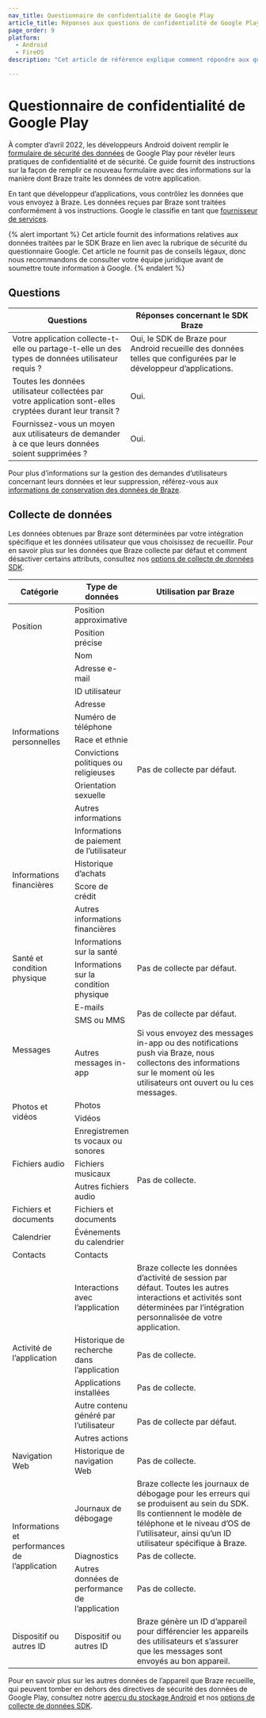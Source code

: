 ```yaml
---
nav_title: Questionnaire de confidentialité de Google Play
article_title: Réponses aux questions de confidentialité de Google Play Store
page_order: 9
platform: 
  - Android
  - FireOS
description: "Cet article de référence explique comment répondre aux questions de confidentialité de Google Play."

---
```

<style>
table td {
    word-break: break-word;
}
</style>

# Questionnaire de confidentialité de Google Play

À compter d’avril 2022, les développeurs Android doivent remplir le [formulaire de sécurité des données][4] de Google Play pour révéler leurs pratiques de confidentialité et de sécurité. Ce guide fournit des instructions sur la façon de remplir ce nouveau formulaire avec des informations sur la manière dont Braze traite les données de votre application. 

En tant que développeur d’applications, vous contrôlez les données que vous envoyez à Braze. Les données reçues par Braze sont traitées conformément à vos instructions. Google le classifie en tant que [fournisseur de services][3]. 

{% alert important %}
Cet article fournit des informations relatives aux données traitées par le SDK Braze en lien avec la rubrique de sécurité du questionnaire Google. Cet article ne fournit pas de conseils légaux, donc nous recommandons de consulter votre équipe juridique avant de soumettre toute information à Google.
{% endalert %}

## Questions

|Questions|Réponses concernant le SDK Braze|
|---|---|
|Votre application collecte-t-elle ou partage-t-elle un des types de données utilisateur requis ?|Oui, le SDK de Braze pour Android recueille des données telles que configurées par le développeur d’applications. |
|Toutes les données utilisateur collectées par votre application sont-elles cryptées durant leur transit ?|Oui.|
|Fournissez-vous un moyen aux utilisateurs de demander à ce que leurs données soient supprimées ?|Oui.|

Pour plus d’informations sur la gestion des demandes d’utilisateurs concernant leurs données et leur suppression, référez-vous aux [informations de conservation des données de Braze][1].

## Collecte de données

Les données obtenues par Braze sont déterminées par votre intégration spécifique et les données utilisateur que vous choisissez de recueillir. Pour en savoir plus sur les données que Braze collecte par défaut et comment désactiver certains attributs, consultez nos [options de collecte de données SDK][5].

<table id="datatypes">
    <thead>
        <tr>
            <th width="25%">Catégorie</th>
            <th width="25%">Type de données</th>
            <th width="50%">Utilisation par Braze</th>
        </tr>
    </thead>
    <tbody>
        <tr>
            <td rowspan="2">Position</td>
            <td>Position approximative</td>
            <td rowspan="15">Pas de collecte par défaut.</td>
        </tr>
        <tr>
            <td>Position précise</td>
        </tr>
        <tr>
            <td rowspan="9">Informations personnelles</td>
            <td>Nom</td>
        </tr>
        <tr>
            <td>Adresse e-mail</td>
        </tr>
        <tr>
            <td>ID utilisateur</td>
        </tr>
        <tr>
            <td>Adresse</td>
        </tr>
        <tr>
            <td>Numéro de téléphone</td>
        </tr>
        <tr>
            <td>Race et ethnie</td>
        </tr>
        <tr>
            <td>Convictions politiques ou religieuses</td>
        </tr>
        <tr>
            <td>Orientation sexuelle</td>
        </tr>
        <tr>
            <td>Autres informations</td>
        </tr>
        <tr>
            <td rowspan="4">Informations financières</td>
            <td>Informations de paiement de l’utilisateur</td>
        </tr>
        <tr>
            <td>Historique d’achats</td>
        </tr>
        <tr>
            <td>Score de crédit</td>
        </tr>
        <tr>
            <td>Autres informations financières</td>      
        </tr>
        <tr>
            <td rowspan="2">Santé et condition physique</td>
            <td>Informations sur la santé</td>
            <td rowspan="2">Pas de collecte par défaut.</td>
        </tr>
        <tr>
            <td>Informations sur la condition physique</td>     
        </tr>
        <tr>
            <td rowspan="3">Messages</td>
            <td>E-mails</td>
            <td rowspan="2">Pas de collecte par défaut.</td>
        </tr>
        <tr>
            <td>SMS ou MMS</td>          
        </tr>
        <tr>
            <td>Autres messages in-app</td>
            <td>Si vous envoyez des messages in-app ou des notifications push via Braze, nous collectons des informations sur le moment où les utilisateurs ont ouvert ou lu ces messages.</td>
        </tr>
        <tr>
            <td rowspan="2">Photos et vidéos</td>
            <td>Photos</td>
            <td rowspan="8">Pas de collecte.</td>
        </tr>
        <tr>
            <td>Vidéos</td>
        </tr>
        <tr>
            <td rowspan="3">Fichiers audio</td>
            <td>Enregistrements vocaux ou sonores</td>
        </tr>        
        <tr>
            <td>Fichiers musicaux</td>
        </tr>
        <tr>
            <td>Autres fichiers audio</td>
        </tr>
        <tr>
            <td>Fichiers et documents</td>
            <td>Fichiers et documents</td>
        </tr>
        <tr>
            <td>Calendrier</td>
            <td>Événements du calendrier</td>
        </tr>
        <tr>
            <td>Contacts</td>
            <td>Contacts</td>
        </tr>
        <tr>
            <td rowspan="5">Activité de l’application</td>
            <td>Interactions avec l’application</td>
            <td>Braze collecte les données d’activité de session par défaut. Toutes les autres interactions et activités sont déterminées par l’intégration personnalisée de votre application.</td>
        </tr>
        <tr>
            <td>Historique de recherche dans l’application</td>
            <td>Pas de collecte.</td>            
        </tr>
        <tr>
            <td>Applications installées</td>
            <td>Pas de collecte.</td>            
        </tr>
        <tr>
            <td>Autre contenu généré par l’utilisateur</td>
            <td rowspan="2">Pas de collecte par défaut.</td>            
        </tr>
        <tr>
            <td>Autres actions</td>
        </tr>
        <tr>
            <td>Navigation Web</td>
            <td>Historique de navigation Web</td>
            <td>Pas de collecte.</td>
        </tr>
        <tr>
            <td rowspan="3">Informations et performances de l’application</td>
            <td>Journaux de débogage</td>
            <td>Braze collecte les journaux de débogage pour les erreurs qui se produisent au sein du SDK. Ils contiennent le modèle de téléphone et le niveau d’OS de l’utilisateur, ainsi qu’un ID utilisateur spécifique à Braze.</td>
        </tr>
        <tr>
            <td>Diagnostics</td>
            <td>Pas de collecte.</td>            
        </tr>
        <tr>
            <td>Autres données de performance de l’application</td>
            <td>Pas de collecte.</td>
        </tr>
        <tr>
            <td>Dispositif ou autres ID</td>
            <td>Dispositif ou autres ID</td>
            <td>Braze génère un ID d’appareil pour différencier les appareils des utilisateurs et s’assurer que les messages sont envoyés au bon appareil.</td>
        </tr>
    </tbody>
</table>

Pour en savoir plus sur les autres données de l’appareil que Braze recueille, qui peuvent tomber en dehors des directives de sécurité des données de Google Play, consultez notre [aperçu du stockage Android][2] et nos [options de collecte de données SDK][5].

[1]: {{site.baseurl}}/api/data_retention/
[2]: {{site.baseurl}}/developer_guide/platform_integration_guides/android/storage
[3]: https://support.google.com/googleplay/android-developer/answer/10787469?hl=en#zippy=%2Cwhat-kinds-of-activities-can-service-providers-perform
[4]: https://support.google.com/googleplay/android-developer/answer/10787469
[5]: {{site.baseurl}}/user_guide/data_and_analytics/user_data_collection/sdk_data_collection/#minimum-integration